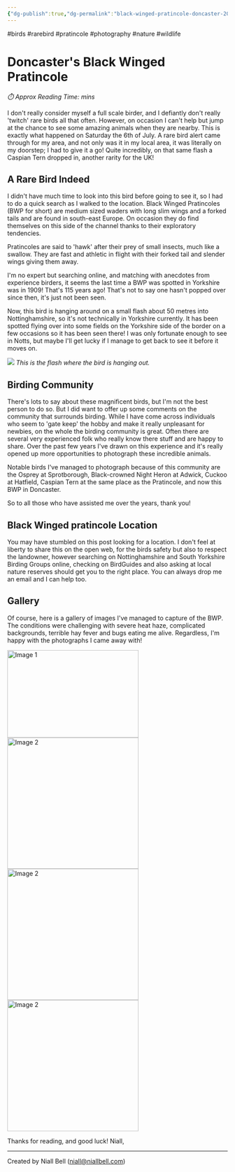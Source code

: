 ```yaml
---
{"dg-publish":true,"dg-permalink":"black-winged-pratincole-doncaster-2024","permalink":"/black-winged-pratincole-doncaster-2024/","title":"Black Winged Pratincole Doncaster 2024","hide":true,"tags":["Birds","rarebird","pratincole","photography"],"noteIcon":null,"created":"2024-07-08T10:04:15.770+01:00","updated":"2024-11-21T15:04:28.962+00:00"}
---
```


#birds #rarebird #pratincole #photography #nature #wildlife
# Doncaster's Black Winged Pratincole
<p id="reading-time" style="font-style: italic;">⏱️ Approx Reading Time:  <span id="inserted-text"></span> mins</p>
I don't really consider myself a full scale birder, and I defiantly don't really 'twitch' rare birds all that often. However, on occasion I can't help but jump at the chance to see some amazing animals when they are nearby. This is exactly what happened on Saturday the 6th of July. A rare bird alert came through for my area, and not only was it in my local area, it was literally on my doorstep; I had to give it a go! Quite incredibly, on that same flash a Caspian Tern dropped in, another rarity for the UK!

## A Rare Bird Indeed

I didn't have much time to look into this bird before going to see it, so I had to do a quick search as I walked to the location. Black Winged Pratincoles (BWP for short) are medium sized waders with long slim wings and a forked tails and are found in south-east Europe. On occasion they do find themselves on this side of the channel thanks to their exploratory tendencies.

Pratincoles are said to 'hawk' after their prey of small insects, much like a swallow. They are fast and athletic in flight with their forked tail and slender wings giving them away.

I'm no expert but searching online, and matching with anecdotes from experience birders, it seems the last time a BWP was spotted in Yorkshire was in 1909! That's 115 years ago! That's not to say one hasn't popped over since then, it's just not been seen.

Now, this bird is hanging around on a small flash about 50 metres into Nottinghamshire, so it's not technically in Yorkshire currently. It has been spotted flying over into some fields on the Yorkshire side of the border on a few occasions so it has been seen there! I was only fortunate enough to see in Notts, but maybe I'll get lucky if I manage to get back to see it before it moves on.

![](https://i.imgur.com/25Zqna9.jpeg)
*This is the flash where the bird is hanging out.*

## Birding Community

There's lots to say about these magnificent birds, but I'm not the best person to do so. But I did want to offer up some comments on the community that surrounds birding. While I have come across individuals who seem to 'gate keep' the hobby and make it really unpleasant for newbies, on the whole the birding community is great. Often there are several very experienced folk who really know there stuff and are happy to share. Over the past few years I've drawn on this experience and it's really opened up more opportunities to photograph these incredible animals. 

Notable birds I've managed to photograph because of this community are the Osprey at Sprotborough, Black-crowned Night Heron at Adwick, Cuckoo at Hatfield, Caspian Tern at the same place as the Pratincole, and now this BWP in Doncaster.

So to all those who have assisted me over the years, thank you!

## Black Winged pratincole Location

You may have stumbled on this post looking for a location. I don't feel at liberty to share this on the open web, for the birds safety but also to respect the landowner, however searching on Nottinghamshire and South Yorkshire Birding Groups online, checking on BirdGuides and also asking at local nature reserves should get you to the right place. You can always drop me an email and I can help too.

## Gallery

Of course, here is a gallery of images I've managed to capture of the BWP. The conditions were challenging with severe heat haze, complicated backgrounds, terrible hay fever and bugs eating me alive. Regardless, I'm happy with the photographs I came away with!


<div class="gallery">
    <a href="https://i.imgur.com/IJUcoJt.jpeg" data-fancybox="gallery">
        <img src="https://i.imgur.com/IJUcoJt.jpeg" alt="Image 1" width="300" height="200">
    </a>
    <a href="https://i.imgur.com/AU1TknR.jpeg" data-fancybox="gallery">
        <img src="https://i.imgur.com/AU1TknR.jpeg" alt="Image 2" width="300">
    </a>
    <a href="https://i.imgur.com/9tj0TxX.jpeg" data-fancybox="gallery">
        <img src="https://i.imgur.com/9tj0TxX.jpeg" alt="Image 2" width="300">
    </a>
    <a href="https://i.imgur.com/qOlO3d6.jpeg" data-fancybox="gallery">
        <img src="https://i.imgur.com/qOlO3d6.jpeg" alt="Image 2" width="300">
    </a>
</div>

Thanks for reading, and good luck!
Niall,

---
Created by Niall Bell (niall@niallbell.com)